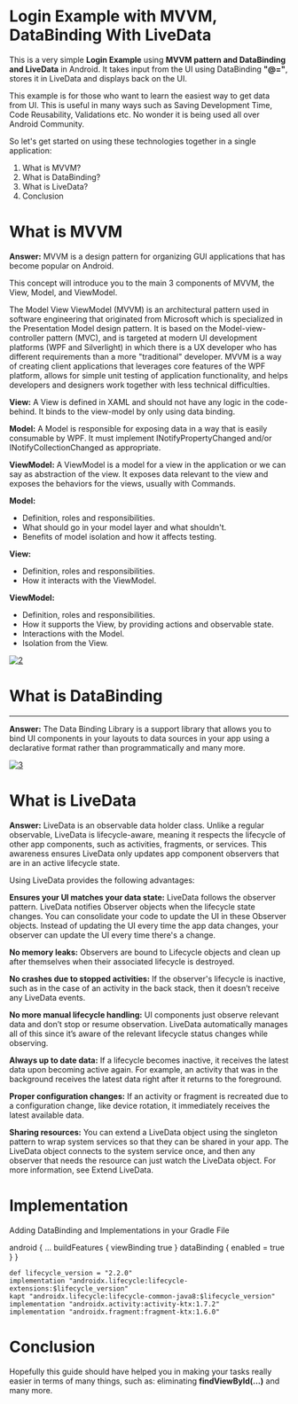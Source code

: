 # Login Example with MVVM, DataBinding With LiveData

This is a very simple **Login Example** using **MVVM pattern and DataBinding and LiveData** in Android. It takes input from the UI using DataBinding **"@="**, stores it in LiveData and displays back on the UI.

This example is for those who want to learn the easiest way to get data from UI. This is useful in many ways such as Saving Development Time, Code Reusability, Validations etc. No wonder it is being used all over Android Community.

So let's get started on using these technologies together in a single application:

1. What is MVVM?
2. What is DataBinding?
3. What is LiveData?
4. Conclusion

# What is MVVM

**Answer:** MVVM is a design pattern for organizing GUI applications that has become popular on Android.

This concept will introduce you to the main 3 components of MVVM, the View, Model, and ViewModel.

The Model View ViewModel (MVVM) is an architectural pattern used in software engineering that originated from Microsoft which is specialized in the Presentation Model design pattern. It is based on the Model-view-controller pattern (MVC), and is targeted at modern UI development platforms (WPF and Silverlight) in which there is a UX developer who has different requirements than a more "traditional" developer. MVVM is a way of creating client applications that leverages core features of the WPF platform, allows for simple unit testing of application functionality, and helps developers and designers work together with less technical difficulties.

**View:** A View is defined in XAML and should not have any logic in the code-behind. It binds to the view-model by only using data binding.

**Model:** A Model is responsible for exposing data in a way that is easily consumable by WPF. It must implement INotifyPropertyChanged and/or INotifyCollectionChanged as appropriate.

**ViewModel:** A ViewModel is a model for a view in the application or we can say as abstraction of the view. It exposes data relevant to the view and exposes the behaviors for the views, usually with Commands.

**Model:**

*   Definition, roles and responsibilities.
*   What should go in your model layer and what shouldn't.
*   Benefits of model isolation and how it affects testing.

**View:**

*   Definition, roles and responsibilities.
*   How it interacts with the ViewModel.

**ViewModel:**

*   Definition, roles and responsibilities.
*   How it supports the View, by providing actions and observable state.
*   Interactions with the Model.
*   Isolation from the View.

[![2](https://camo.githubusercontent.com/81cc5c093bdd9590ee9b72fde98819e5da3e8f06f782973c2c37643f8f17b78d/68747470733a2f2f696d6167652e6962622e636f2f6e6d68784e4b2f322e706e67)](https://camo.githubusercontent.com/81cc5c093bdd9590ee9b72fde98819e5da3e8f06f782973c2c37643f8f17b78d/68747470733a2f2f696d6167652e6962622e636f2f6e6d68784e4b2f322e706e67)

# What is DataBinding
------------------------------------------------

**Answer:** The Data Binding Library is a support library that allows you to bind UI components in your layouts to data sources in your app using a declarative format rather than programmatically and many more.

[![3](https://camo.githubusercontent.com/48e678bac063a060202b79169f65a1ca91b8701e2ad63434e222833602dc5531/68747470733a2f2f707265766965772e6962622e636f2f6964444b6d652f332e706e67)](https://camo.githubusercontent.com/48e678bac063a060202b79169f65a1ca91b8701e2ad63434e222833602dc5531/68747470733a2f2f707265766965772e6962622e636f2f6964444b6d652f332e706e67)

# What is LiveData

**Answer:** LiveData is an observable data holder class. Unlike a regular observable, LiveData is lifecycle-aware, meaning it respects the lifecycle of other app components, such as activities, fragments, or services. This awareness ensures LiveData only updates app component observers that are in an active lifecycle state.

Using LiveData provides the following advantages:

**Ensures your UI matches your data state:** LiveData follows the observer pattern. LiveData notifies Observer objects when the lifecycle state changes. You can consolidate your code to update the UI in these Observer objects. Instead of updating the UI every time the app data changes, your observer can update the UI every time there's a change.

**No memory leaks:** Observers are bound to Lifecycle objects and clean up after themselves when their associated lifecycle is destroyed.

**No crashes due to stopped activities:** If the observer's lifecycle is inactive, such as in the case of an activity in the back stack, then it doesn’t receive any LiveData events.

**No more manual lifecycle handling:** UI components just observe relevant data and don’t stop or resume observation. LiveData automatically manages all of this since it’s aware of the relevant lifecycle status changes while observing.

**Always up to date data:** If a lifecycle becomes inactive, it receives the latest data upon becoming active again. For example, an activity that was in the background receives the latest data right after it returns to the foreground.

**Proper configuration changes:** If an activity or fragment is recreated due to a configuration change, like device rotation, it immediately receives the latest available data.

**Sharing resources:** You can extend a LiveData object using the singleton pattern to wrap system services so that they can be shared in your app. The LiveData object connects to the system service once, and then any observer that needs the resource can just watch the LiveData object. For more information, see Extend LiveData.


# Implementation

Adding DataBinding and Implementations in your Gradle File

android {
    ...
    buildFeatures {
        viewBinding true
    }
    dataBinding {
        enabled = true
    }
}

    def lifecycle_version = "2.2.0"
    implementation "androidx.lifecycle:lifecycle-extensions:$lifecycle_version"
    kapt "androidx.lifecycle:lifecycle-common-java8:$lifecycle_version"
    implementation "androidx.activity:activity-ktx:1.7.2"
    implementation "androidx.fragment:fragment-ktx:1.6.0"


# Conclusion

Hopefully this guide should have helped you in making your tasks really easier in terms of many things, such as: eliminating **findViewById(...)** and many more.
